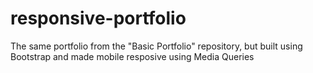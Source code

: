 # responsive-portfolio

The same portfolio from the "Basic Portfolio" repository, but built using Bootstrap and made mobile resposive using Media Queries
